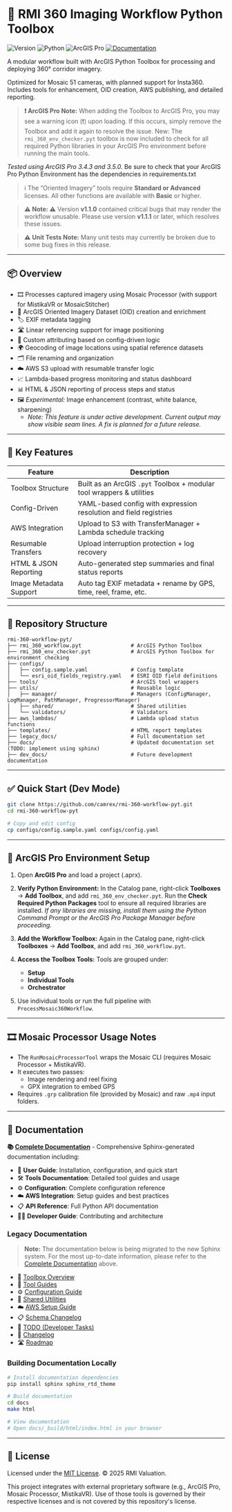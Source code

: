 
# 🧰 RMI 360 Imaging Workflow Python Toolbox

![Version](https://img.shields.io/badge/version-v1.1.1-blue) ![Python](https://img.shields.io/badge/python-3.11%2B-blue) ![ArcGIS Pro](https://img.shields.io/badge/ArcGIS_Pro-3.4|3.5-green) [![Documentation](https://img.shields.io/badge/docs-sphinx-blue)](https://camrex.github.io/rmi-360-workflow-pyt/)

A modular workflow built with ArcGIS Python Toolbox for processing and deploying 360° corridor imagery.

Optimized for Mosaic 51 cameras, with planned support for Insta360. Includes tools for enhancement, OID creation, AWS publishing, and detailed reporting.

> **❗ ArcGIS Pro Note:** When adding the Toolbox to ArcGIS Pro, you may see a warning icon (❗) upon loading. If this occurs, simply remove the Toolbox and add it again to resolve the issue.
New: The `rmi_360_env_checker.pyt` toolbox is now included to check for all required Python libraries in your ArcGIS Pro environment before running the main tools.

*Tested using ArcGIS Pro 3.4.3 and 3.5.0.* Be sure to check that your ArcGIS Pro Python Environment has the dependencies in requirements.txt

> ℹ️ The “Oriented Imagery” tools require **Standard or Advanced** licenses. All other functions are available with **Basic** or higher.

> **⚠️ Note: ⚠️**
> Version **v1.1.0** contained critical bugs that may render the workflow unusable.
> Please use version **v1.1.1** or later, which resolves these issues.

> **⚠️ Unit Tests Note:** Many unit tests may currently be broken due to some bug fixes in this release.


---

## 📦 Overview

- 🎞️ Processes captured imagery using Mosaic Processor (with support for MistikaVR or MosaicStitcher)
- 🧭 ArcGIS Oriented Imagery Dataset (OID) creation and enrichment
- 🏷️ EXIF metadata tagging
- 🛣️ Linear referencing support for image positioning
- 🧩 Custom attributing based on config-driven logic
- 🌍 Geocoding of image locations using spatial reference datasets
- 🗂️ File renaming and organization
- ☁️ AWS S3 upload with resumable transfer logic
- 📈 Lambda-based progress monitoring and status dashboard
- 📊 HTML & JSON reporting of process steps and status
- 🖼️ _Experimental:_ Image enhancement (contrast, white balance, sharpening)
  - _Note: This feature is under active development. Current output may show visible seam lines. A fix is planned for a future release._

---

## 🧩 Key Features

| Feature                | Description                                                                 |
|------------------------|-----------------------------------------------------------------------------|
| Toolbox Structure      | Built as an ArcGIS `.pyt` Toolbox + modular tool wrappers & utilities       |
| Config-Driven          | YAML-based config with expression resolution and field registries           |
| AWS Integration        | Upload to S3 with TransferManager + Lambda schedule tracking                |
| Resumable Transfers    | Upload interruption protection + log recovery                              |
| HTML & JSON Reporting  | Auto-generated step summaries and final status reports                      |
| Image Metadata Support | Auto tag EXIF metadata + rename by GPS, time, reel, frame, etc.             |

---

## 📁 Repository Structure

```
rmi-360-workflow-pyt/
├── rmi_360_workflow.pyt                # ArcGIS Python Toolbox
├── rmi_360_env_checker.pyt             # ArcGIS Python Toolbox for environment checking
├── configs/
│   ├── config.sample.yaml              # Config template
│   └── esri_oid_fields_registry.yaml   # ESRI OID field definitions
├── tools/                              # ArcGIS tool wrappers
├── utils/                              # Reusable logic
│   ├── manager/                        # Managers (ConfigManager, LogManager, PathManager, ProgressorManager)
│   ├── shared/                         # Shared utilities
│   └── validators/                     # Validators
├── aws_lambdas/                        # Lambda upload status functions
├── templates/                          # HTML report templates
├── legacy_docs/                        # Full documentation set
├── docs/                               # Updated documentation set  (TODO: implement using sphinx)
├── dev_docs/                           # Future development documentation
```

---

## ✅ Quick Start (Dev Mode)

```bash
git clone https://github.com/camrex/rmi-360-workflow-pyt.git
cd rmi-360-workflow-pyt

# Copy and edit config
cp configs/config.sample.yaml configs/config.yaml
```

---

## 🧭 ArcGIS Pro Environment Setup

1. Open **ArcGIS Pro** and load a project (.aprx).
2. **Verify Python Environment:**
   In the Catalog pane, right-click **Toolboxes** → **Add Toolbox**, and add `rmi_360_env_checker.pyt`.
   Run the **Check Required Python Packages** tool to ensure all required libraries are installed.
   *If any libraries are missing, install them using the Python Command Prompt or the ArcGIS Pro Package Manager before proceeding.*

3. **Add the Workflow Toolbox:**
   Again in the Catalog pane, right-click **Toolboxes** → **Add Toolbox**, and add `rmi_360_workflow.pyt`.

4. **Access the Toolbox Tools:**
   Tools are grouped under:
   - **Setup**
   - **Individual Tools**
   - **Orchestrator**

5. Use individual tools or run the full pipeline with `ProcessMosaic360Workflow`.
---

## 🎞 Mosaic Processor Usage Notes

- The `RunMosaicProcessorTool` wraps the Mosaic CLI (requires Mosaic Processor + MistikaVR).
- It executes two passes:
  - Image rendering and reel fixing
  - GPX integration to embed GPS
- Requires `.grp` calibration file (provided by Mosaic) and raw `.mp4` input folders.

---

## 📖 Documentation

**📚 [Complete Documentation](https://camrex.github.io/rmi-360-workflow-pyt/)** - Comprehensive Sphinx-generated documentation including:

- 🚀 **User Guide**: Installation, configuration, and quick start
- 🛠️ **Tools Documentation**: Detailed tool guides and usage
- ⚙️ **Configuration**: Complete configuration reference
- ☁️ **AWS Integration**: Setup guides and best practices
- 📋 **API Reference**: Full Python API documentation
- 👨‍💻 **Developer Guide**: Contributing and architecture

### Legacy Documentation

> **Note:** The documentation below is being migrated to the new Sphinx system.
> For the most up-to-date information, please refer to the [Complete Documentation](https://camrex.github.io/rmi-360-workflow-pyt/) above.

- 📘 [Toolbox Overview](docs_legacy/TOOL_OVERVIEW.md)
- 🔧 [Tool Guides](docs_legacy/TOOL_GUIDES.md)
- ⚙️ [Configuration Guide](docs_legacy/CONFIG_GUIDE.md)
- 🧰 [Shared Utilities](docs_legacy/UTILITIES.md)
- ☁️ [AWS Setup Guide](docs_legacy/AWS_SETUP_GUIDE.md)
- 📋 [Schema Changelog](docs_legacy/SCHEMA_CHANGELOG.md)
- 📄 [TODO (Developer Tasks)](./TODO.md)
- 📝 [Changelog](./CHANGELOG.md)
- 🛣 [Roadmap](docs_legacy/ROADMAP.md)

### Building Documentation Locally

```bash
# Install documentation dependencies
pip install sphinx sphinx_rtd_theme

# Build documentation
cd docs
make html

# View documentation
# Open docs/_build/html/index.html in your browser
```

---

## 📝 License

Licensed under the [MIT License](./LICENSE).
© 2025 RMI Valuation.

This project integrates with external proprietary software (e.g., ArcGIS Pro, Mosaic Processor, MistikaVR).
Use of those tools is governed by their respective licenses and is not covered by this repository's license.
